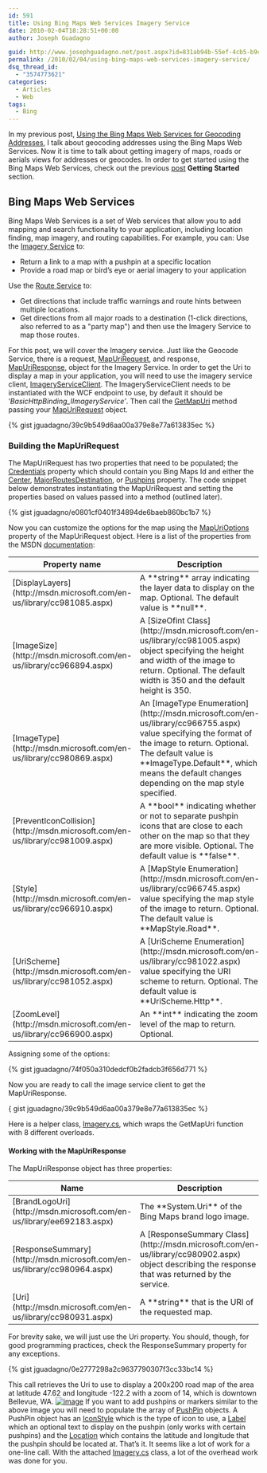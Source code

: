 ```yaml
---
id: 591
title: Using Bing Maps Web Services Imagery Service
date: 2010-02-04T18:28:51+00:00
author: Joseph Guadagno

guid: http://www.josephguadagno.net/post.aspx?id=831ab94b-55ef-4cb5-b9ce-adde8c9dbc08
permalink: /2010/02/04/using-bing-maps-web-services-imagery-service/
dsq_thread_id:
  - "3574773621"
categories:
  - Articles
  - Web
tags:
  - Bing
---
```

<!-- TODO: Fix Table, HTML, Links to content, gist -->
In my previous post, [Using the Bing Maps Web Services for Geocoding Addresses](http://www.josephguadagno.net/post/Using-the-Bing-Maps-Web-Services-for-Geocoding-Addresses.aspx), I talk about geocoding addresses using the Bing Maps Web Services. Now it is time to talk about getting imagery of maps, roads or aerials views for addresses or geocodes. In order to get started using the Bing Maps Web Services, check out the previous [post](http://www.josephguadagno.net/post/Using-the-Bing-Maps-Web-Services-for-Geocoding-Addresses.aspx) **Getting Started** section.

## Bing Maps Web Services

Bing Maps Web Services is a set of Web services that allow you to add mapping and search functionality to your application, including location finding, map imagery, and routing capabilities. For example, you can: Use the [Imagery Service](http://msdn.microsoft.com/en-us/library/cc981090.aspx) to:

* Return a link to a map with a pushpin at a specific location
* Provide a road map or bird’s eye or aerial imagery to your application

Use the [Route Service](http://msdn.microsoft.com/en-us/library/cc966826.aspx) to:

* Get directions that include traffic warnings and route hints between multiple locations.
* Get directions from all major roads to a destination (1-click directions, also referred to as a "party map") and then use the Imagery Service to map those routes.

For this post, we will cover the Imagery service. Just like the Geocode Service, there is a request, [MapUriRequest](http://msdn.microsoft.com/en-us/library/cc980912.aspx), and response, [MapUriResponse](http://msdn.microsoft.com/en-us/library/cc981042.aspx), object for the Imagery Service. In order to get the Uri to display a map in your application, you will need to use the imagery service client, [ImageryServiceClient](http://msdn.microsoft.com/en-us/library/cc980959.aspx). The ImageryServiceClient needs to be instantiated with the WCF endpoint to use, by default it should be ‘_BasicHttpBinding_IImageryService’_. Then call the [GetMapUri](http://msdn.microsoft.com/en-us/library/cc981108.aspx) method passing your [MapUriRequest](http://msdn.microsoft.com/en-us/library/cc980912.aspx) object.

{% gist jguadagno/39c9b549d6aa00a379e8e77a613835ec %}

### Building the MapUriRequest

The MapUriRequest has two properties that need to be populated; the [Credentials](http://msdn.microsoft.com/en-us/library/cc966923.aspx) property which should contain you Bing Maps Id and either the [Center](http://msdn.microsoft.com/en-us/library/cc966747.aspx), [MajorRoutesDestination](http://msdn.microsoft.com/en-us/library/cc966744.aspx), or [Pushpins](http://msdn.microsoft.com/en-us/library/cc980872.aspx) property.  The code snippet below demonstrates instantiating the MapUriRequest and setting the properties based on values passed into a method (outlined later).

{% gist jguadagno/e0801cf0401f34894de6baeb860bc1b7 %}

Now you can customize the options for the map using the [MapUriOptions](http://msdn.microsoft.com/en-us/library/cc981074.aspx) property of the MapUriRequest object. Here is a list of the properties from the MSDN [documentation](http://msdn.microsoft.com/en-us/library/cc981033.aspx):

<table class="table table-striped table-bordered">

<thead>

<tr>

<th>Property name</th>

<th>Description</th>

</tr>

</thead>

<tbody>

<tr>

<td>[DisplayLayers](http://msdn.microsoft.com/en-us/library/cc981085.aspx)</td>

<td>A **string** array indicating the layer data to display on the map. Optional. The default value is **null**.</td>

</tr>

<tr>

<td>[ImageSize](http://msdn.microsoft.com/en-us/library/cc966894.aspx)</td>

<td>A [SizeOfint Class](http://msdn.microsoft.com/en-us/library/cc981005.aspx) object specifying the height and width of the image to return. Optional. The default width is 350 and the default height is 350.</td>

</tr>

<tr>

<td>[ImageType](http://msdn.microsoft.com/en-us/library/cc980869.aspx)</td>

<td>An [ImageType Enumeration](http://msdn.microsoft.com/en-us/library/cc966755.aspx) value specifying the format of the image to return. Optional. The default value is **ImageType.Default**, which means the default changes depending on the map style specified.</td>

</tr>

<tr>

<td>[PreventIconCollision](http://msdn.microsoft.com/en-us/library/cc981009.aspx)</td>

<td>A **bool** indicating whether or not to separate pushpin icons that are close to each other on the map so that they are more visible. Optional. The default value is **false**.</td>

</tr>

<tr>

<td>[Style](http://msdn.microsoft.com/en-us/library/cc966910.aspx)</td>

<td>A [MapStyle Enumeration](http://msdn.microsoft.com/en-us/library/cc966745.aspx) value specifying the map style of the image to return. Optional. The default value is **MapStyle.Road**.</td>

</tr>

<tr>

<td>[UriScheme](http://msdn.microsoft.com/en-us/library/cc981052.aspx)</td>

<td>A [UriScheme Enumeration](http://msdn.microsoft.com/en-us/library/cc981022.aspx) value specifying the URI scheme to return. Optional. The default value is **UriScheme.Http**.</td>

</tr>

<tr>

<td>[ZoomLevel](http://msdn.microsoft.com/en-us/library/cc966900.aspx)</td>

<td>An **int** indicating the zoom level of the map to return. Optional.</td>

</tr>

</tbody>

</table>

Assigning some of the options: 

{% gist jguadagno/74f050a310dedcf0b2fadcb3f656d771 %}

Now you are ready to call the image service client to get the MapUriResponse.

{ gist jguadagno/39c9b549d6aa00a379e8e77a613835ec %}

Here is a helper class, [Imagery.cs](https://www.josephguadagno.net/wp-content/uploads/2015/03/Imagery.cs_.zip),  which wraps the GetMapUri function with 8 different overloads.

#### Working with the MapUriResponse

The MapUriResponse object has three properties:

<table class="table table-striped table-bordered">

<thead>

<tr>

<th>Name</th>

<th>Description</th>

</tr>

</thead>

<tbody>

<tr>

<td>[BrandLogoUri](http://msdn.microsoft.com/en-us/library/ee692183.aspx)</td>

<td>The **System.Uri** of the Bing Maps brand logo image.</td>

</tr>

<tr>

<td>[ResponseSummary](http://msdn.microsoft.com/en-us/library/cc980964.aspx)</td>

<td>A [ResponseSummary Class](http://msdn.microsoft.com/en-us/library/cc980902.aspx) object describing the response that was returned by the service.</td>

</tr>

<tr>

<td>[Uri](http://msdn.microsoft.com/en-us/library/cc980931.aspx)</td>

<td>A **string** that is the URI of the requested map.</td>

</tr>

</tbody>

</table>

For brevity sake, we will just use the Uri property.  You should, though, for good programming practices, check the ResponseSummary property for any exceptions.

{% gist  jguadagno/0e2777298a2c9637790307f3cc33bc14 %}

This call retrieves the Uri to use to display a 200x200 road map of the area at latitude 47.62 and longitude -122.2 with a zoom of 14, which is downtown Bellevue, WA. [![image](https://www.josephguadagno.net/wp-content/uploads/2015/03/image_thumb.png "image")](https://www.josephguadagno.net/wp-content/uploads/2015/03/image.png) If you want to add pushpins or markers similar to the above image you will need to populate the array of [PushPin](http://msdn.microsoft.com/en-us/library/cc966869.aspx) objects. A PushPin object has an [IconStyle](http://msdn.microsoft.com/en-us/library/cc980903.aspx) which is the type of icon to use, a [Label](http://msdn.microsoft.com/en-us/library/cc981045.aspx) which an optional text to display on the pushpin (only works with certain pushpins) and the [Location](http://msdn.microsoft.com/en-us/library/cc966941.aspx) which contains the latitude and longitude that the pushpin should be located at. That’s it.  It seems like a lot of work for a one-line call.  With the attached [Imagery.cs](https://www.josephguadagno.net/wp-content/uploads/2015/03/Imagery.cs_.zip) class, a lot of the overhead work was done for you.